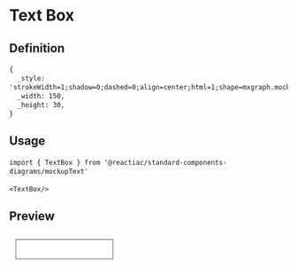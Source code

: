 # Text Box

## Definition

```
{
  _style: 'strokeWidth=1;shadow=0;dashed=0;align=center;html=1;shape=mxgraph.mockup.text.textBox;fontColor=#666666;align=left;fontSize=17;spacingLeft=4;spacingTop=-3;whiteSpace=wrap;strokeColor=#666666;mainText=',
  _width: 150,
  _height: 30,
}
```

## Usage

```
import { TextBox } from '@reactiac/standard-components-diagrams/mockupText'

<TextBox/>
```

## Preview

<img src="./text-box.png" width="200"/>
